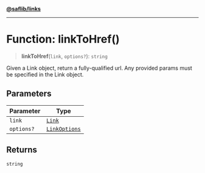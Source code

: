 [**@saflib/links**](../index.md)

***

# Function: linkToHref()

> **linkToHref**(`link`, `options?`): `string`

Given a Link object, return a fully-qualified url. Any provided params must
be specified in the Link object.

## Parameters

| Parameter | Type |
| ------ | ------ |
| `link` | [`Link`](../type-aliases/Link.md) |
| `options?` | [`LinkOptions`](../interfaces/LinkOptions.md) |

## Returns

`string`
